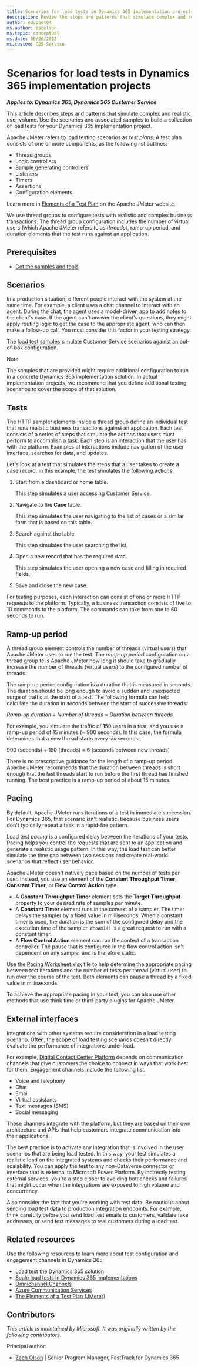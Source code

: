 ```yaml
---
title: Scenarios for load tests in Dynamics 365 implementation projects
description: Review the steps and patterns that simulate complex and realistic user volume in load tests for Dynamics 365 implementations.
author: edupont04
ms.author: zacolson
ms.topic: conceptual
ms.date: 06/26/2023
ms.custom: O25-Service
---
```


# Scenarios for load tests in Dynamics 365 implementation projects

***Applies to: Dynamics 365, Dynamics 365 Customer Service***

This article describes steps and patterns that simulate complex and realistic user volume. Use the scenarios and associated samples to build a collection of load tests for your Dynamics 365 implementation project.

Apache JMeter refers to load testing scenarios as *test plans*. A test plan consists of one or more components, as the following list outlines:

- Thread groups
- Logic controllers
- Sample generating controllers
- Listeners
- Timers
- Assertions
- Configuration elements

Learn more in [Elements of a Test Plan](https://jmeter.apache.org/usermanual/test_plan.html) on the Apache JMeter website.

We use thread groups to configure tests with realistic and complex business transactions. The thread group configuration includes the number of virtual users (which Apache JMeter refers to as *threads*), ramp-up period, and duration elements that the test runs against an application.

## Prerequisites

- [Get the samples and tools](https://github.com/microsoft/Dynamics-365-FastTrack-Implementation-Assets/tree/master/Customer%20Service/Testing/At%20Scale/Samples).

## Scenarios

In a production situation, different people interact with the system at the same time. For example, a client uses a chat channel to interact with an agent. During the chat, the agent uses a model-driven app to add notes to the client's case. If the agent can't answer the client's questions, they might apply routing logic to get the case to the appropriate agent, who can then make a follow-up call. You must consider this factor in your testing strategy.

The [load test samples](https://github.com/microsoft/Dynamics-365-FastTrack-Implementation-Assets/tree/master/Customer%20Service/Testing/At%20Scale/Samples) simulate Customer Service scenarios against an out-of-box configuration.

> [!NOTE]
> The samples that are provided might require additional configuration to run in a concrete Dynamics 365 implementation solution. In actual implementation projects, we recommend that you define additional testing scenarios to cover the scope of that solution.

## Tests

The HTTP sampler elements inside a thread group define an individual test that runs realistic business transactions against an application. Each test consists of a series of steps that simulate the actions that users must perform to accomplish a task. Each step is an interaction that the user has with the platform. Examples of interactions include navigation of the user interface, searches for data, and updates.

Let's look at a test that simulates the steps that a user takes to create a case record. In this example, the test simulates the following actions:

1. Start from a dashboard or home table.

    This step simulates a user accessing Customer Service.

2. Navigate to the **Case** table.

    This step simulates the user navigating to the list of cases or a similar form that is based on this table.

3. Search against the table.

    This step simulates the user searching the list.

4. Open a new record that has the required data.

    This step simulates the user opening a new case and filling in required fields.

5. Save and close the new case.

For testing purposes, each interaction can consist of one or more HTTP requests to the platform. Typically, a business transaction consists of five to 10 commands to the platform. The commands can take from one to 60 seconds to run.

## Ramp-up period

A thread group element controls the number of threads (virtual users) that Apache JMeter uses to run the test. The *ramp-up period* configuration on a thread group tells Apache JMeter how long it should take to gradually increase the number of threads (virtual users) to the configured number of threads.

The ramp-up period configuration is a duration that is measured in seconds. The duration should be long enough to avoid a sudden and unexpected surge of traffic at the start of a test. The following formula can help calculate the duration in seconds between the start of successive threads:

*Ramp-up duration* &divide; *Number of threads* = *Duration between threads*

For example, you simulate the traffic of 150 users in a test, and you use a ramp-up period of 15 minutes (= 900 seconds). In this case, the formula determines that a new thread starts every six seconds:

900 (seconds) &divide; 150 (threads) = 6 (seconds between new threads)

There is no prescriptive guidance for the length of a ramp-up period. Apache JMeter recommends that the duration between threads is short enough that the last threads start to run before the first thread has finished running. The best practice is a ramp-up period of about 15 minutes.

## Pacing

By default, Apache JMeter runs iterations of a test in immediate succession. For Dynamics 365, that scenario isn't realistic, because business users don't typically repeat a task in a rapid-fire pattern.

Load test *pacing* is a configured delay between the iterations of your tests. Pacing helps you control the requests that are sent to an application and generate a realistic usage pattern. In this way, the load test can better simulate the time gap between two sessions and create real-world scenarios that reflect user behavior.

Apache JMeter doesn't natively pace based on the number of tests per user. Instead, you use an element of the **Constant Throughput Timer**, **Constant Timer**, or **Flow Control Action** type.

- A **Constant Throughput Timer** element sets the **Target Throughput** property to your desired rate of samples per minute.
- A **Constant Timer** element runs in the context of a sampler. The timer delays the sampler by a fixed value in milliseconds. When a constant timer is used, the duration is the sum of the configured delay and the execution time of the sampler. `WhoAmI()` is a great request to run with a constant timer.
- A **Flow Control Action** element can run the context of a transaction controller. The pause that is configured in the flow control action isn't dependent on any sampler and is therefore static.

Use the [Pacing Worksheet.xlsx](https://github.com/microsoft/Dynamics-365-FastTrack-Implementation-Assets/blob/master/Customer%20Service/Testing/At%20Scale/Documentation/Pacing%20Worksheet.xlsx) file to help determine the appropriate pacing between test iterations and the number of tests per thread (virtual user) to run over the course of the test. Both elements can pause a thread by a fixed value in milliseconds.

To achieve the appropriate pacing in your test, you can also use other methods that use think time or third-party plugins for Apache JMeter.

## External interfaces

Integrations with other systems require consideration in a load testing scenario. Often, the scope of load testing scenarios doesn't directly evaluate the performance of integrations under load.

For example, [Digital Contact Center Platform](/digital-contact-center-platform/) depends on communication channels that give customers the choice to connect in ways that work best for them. Engagement channels include the following list:

- Voice and telephony
- Chat
- Email
- Virtual assistants
- Text messages (SMS)
- Social messaging

These channels integrate with the platform, but they are based on their own architecture and APIs that help customers integrate communication into their applications.

The best practice is to activate any integration that is involved in the user scenarios that are being load tested. In this way, your test simulates a realistic load on the integrated systems and checks their performance and scalability. You can apply the test to any non-Dataverse connector or interface that is external to Microsoft Power Platform. By indirectly testing external services, you're a step closer to avoiding bottlenecks and failures that might occur when the integrations are exposed to high volume and concurrency.

Also consider the fact that you're working with test data. Be cautious about sending load test data to production integration endpoints. For example, think carefully before you send load test emails to customers, validate fake addresses, or send text messages to real customers during a load test.

## Related resources

Use the following resources to learn more about test configuration and engagement channels in Dynamics 365:

- [Load test the Dynamics 365 solution](test-scale-dynamics-365-solution.md)
- [Scale load tests in Dynamics 365 implementations](test-load-tests-scaling.md)
- [Omnichannel Channels](/dynamics365/customer-service/channels)
- [Azure Communication Services](https://azure.microsoft.com/products/communication-services/)
- [The Elements of a Test Plan (JMeter)](https://jmeter.apache.org/usermanual/test_plan.html)

## Contributors

*This article is maintained by Microsoft. It was originally written by the following contributors.*

Principal author:

- [Zach Olson](https://www.linkedin.com/in/zach-olson-b966b524/) | Senior Program Manager, FastTrack for Dynamics 365

<!--## Tags

*Products:* Dynamics 365 Customer Service-->
